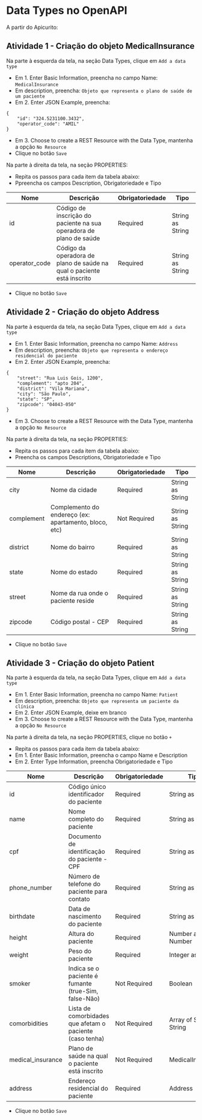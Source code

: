 # Data Types no OpenAPI

A partir do Apicurito:

## Atividade 1 - Criação do objeto MedicalInsurance

Na parte à esquerda da tela, na seção Data Types, clique em `Add a data type`
* Em 1. Enter Basic Information, preencha no campo Name: `MedicalInsurance`
* Em description, preencha: `Objeto que representa o plano de saúde de um paciente`
* Em 2. Enter JSON Example, preencha:
```
{
    "id": "324.5231100.3432",
    "operator_code": "AMIL"
}
```
* Em 3. Choose to create a REST Resource with the Data Type, mantenha a opção `No Resource`
* Clique no botão `Save`

Na parte à direita da tela, na seção PROPERTIES:
* Repita os passos para cada item da tabela abaixo:
* Ppreencha os campos Description, Obrigatoriedade e Tipo

Nome | Descrição | Obrigatoriedade | Tipo
------|--------|--------|--------
id | Código de inscrição do paciente na sua operadora de plano de saúde | Required | String as String
operator_code | Código da operadora de plano de saúde na qual o paciente está inscrito | Required | String as String

* Clique no botão `Save`

## Atividade 2 - Criação do objeto Address

Na parte à esquerda da tela, na seção Data Types, clique em `Add a data type`
* Em 1. Enter Basic Information, preencha no campo Name: `Address`
* Em description, preencha: `Objeto que representa o endereço residencial do paciente`
* Em 2. Enter JSON Example, preencha:
```
{
    "street": "Rua Luis Gois, 1200",
    "complement": "apto 204",
    "district": "Vila Mariana",
    "city": "São Paulo",
    "state": "SP",
    "zipcode": "04043-050"
}
```
* Em 3. Choose to create a REST Resource with the Data Type, mantenha a opção `No Resource`

Na parte à direita da tela, na seção PROPERTIES:
* Repita os passos para cada item da tabela abaixo:
* Preencha os campos Descriptions, Obrigatoriedade e Tipo

Nome | Descrição | Obrigatoriedade | Tipo
------|--------|--------|--------
city | Nome da cidade | Required | String as String
complement | Complemento do endereço (ex: apartamento, bloco, etc) | Not Required | String as String
district | Nome do bairro | Required | String as String
state | Nome do estado | Required | String as String
street | Nome da rua onde o paciente reside | Required | String as String
zipcode | Código postal - CEP | Required | String as String

* Clique no botão `Save`

## Atividade 3 - Criação do objeto Patient

Na parte à esquerda da tela, na seção Data Types, clique em `Add a data type`
* Em 1. Enter Basic Information, preencha no campo Name: `Patient`
* Em description, preencha: `Objeto que representa um paciente da clínica`
* Em 2. Enter JSON Example, deixe em branco
* Em 3. Choose to create a REST Resource with the Data Type, mantenha a opção `No Resource`

Na parte à direita da tela, na seção PROPERTIES, clique no botão `+`
* Repita os passos para cada item da tabela abaixo:
* Em 1. Enter Basic Information, preencha o campo Name e Description
* Em 2. Enter Type Information, preencha Obrigatoriedade e Tipo

Nome | Descrição | Obrigatoriedade | Tipo
------|--------|--------|--------
id | Código único identificador do paciente | Required | String as String
name | Nome completo do paciente | Required | String as String
cpf | Documento de identificação do paciente - CPF | Required | String as String
phone_number | Número de telefone do paciente para contato | Required | String as String
birthdate | Data de nascimento do paciente | Required | String as String
height | Altura do paciente | Required | Number as Number
weight | Peso do paciente | Required | Integer as Integer
smoker | Indica se o paciente é fumante (true-Sim, false-Não) | Not Required | Boolean
comorbidities | Lista de comorbidades que afetam o paciente (caso tenha) | Not Required | Array of String as String
medical_insurance | Plano de saúde na qual o paciente está inscrito | Not Required | MedicalInsurance
address | Endereço residencial do paciente | Required | Address

* Clique no botão `Save`